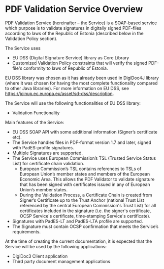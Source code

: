 # PDF Validation Service Overview

PDF Validation Service (hereinafter – the Service) is a SOAP-based
service which purpose is to validate signatures in digitally signed
PDF-files according to laws of the Republic of Estonia (described below
in the Validation Policy section).

The Service uses

* EU DSS (Digital Signature Service) library as Core Library
* Customized Validation Policy constraints that will verify the signed
  PDF-file's conformity to laws of Republic of Estonia.

EU DSS library was chosen as it has already been used in DigiDoc4J
library (where it was chosen for having the most complete functionality
compared to other Java libraries). For more information on EU DSS, see
<https://joinup.ec.europa.eu/asset/sd-dss/description>.

The Service will use the following functionalities of EU DSS library:

* Validation Functionality

Main features of the Service:

- EU DSS SOAP API with some additional information (Signer’s
  certificate etc).
- The Service handles files in PDF-format version 1.7 and later,
  signed with PadES-profile signatures.
- Multiple Signatures are supported.
- The Service uses European Commission’s TSL (Trusted Service
  Status List) for certificate chain validation.
	- European Commission’s TSL contains references to TSLs of
	  European Union’s member states and members of the European
	  Economic Area. This allows the PDF Validator to validate
	  signature that has been signed with certificates issued in any
	  of European Union’s member states.
	- During the Validation Process, a Certificate Chain is created
	  from Signer’s Certificate up to the Trust Anchor (national Trust
	  List referenced by the central European Commission's Trust List)
	  for all certificates included in the signature (i.e. the
	  signer's certificate, OCSP Service's certificate, time-stamping
	  Service's certificate).
- Signatures with PadES-LT and PadES-LTA profile are supported.
- The Signature must contain OCSP confirmation that meets the
  Service’s requirements.

At the time of creating the current documentation, it is expected that
the Service will be used by the following applications:

- DigiDoc3 Client application
- Third party document management applications

